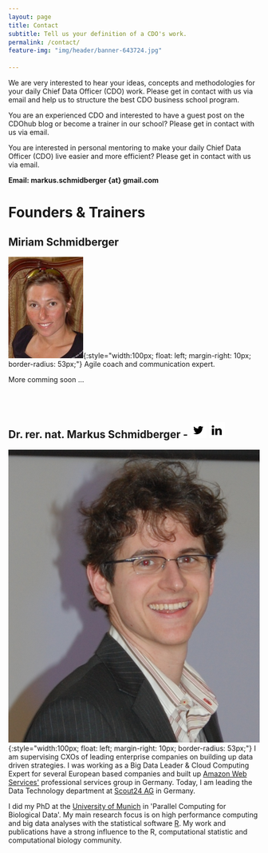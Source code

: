 ```yaml
---
layout: page
title: Contact
subtitle: Tell us your definition of a CDO's work.
permalink: /contact/
feature-img: "img/header/banner-643724.jpg"

---
```


We are very interested to hear your ideas, concepts and methodologies
for your daily Chief Data Officer (CDO) work. Please get in contact with us
via email and help us to structure the best CDO business school program.

You are an experienced CDO and interested to have a guest post on the
CDOhub blog or become a trainer in our school? Please get in contact with us
via email.

You are interested in personal mentoring to make your daily Chief Data Officer (CDO)
live easier and more efficient? Please get in contact with us via email.

**Email: markus.schmidberger {at} gmail.com**

<!--
<br>
{% include preregistration.html %}
-->

# Founders & Trainers

## Miriam Schmidberger
![Miriam](/img/miriam.jpg){:style="width:100px; float: left;
margin-right: 10px; border-radius: 53px;"}
Agile coach and communication expert.

More comming soon ...

<br><br>

## Dr. rer. nat. Markus Schmidberger - [![twitter](/img/simple_icons_black/Twitter.png)](https://twitter.com/cloudhpc) [![linkedin](/img/simple_icons_black/LinkedIn.png)](https://www.linkedin.com/in/schmidberger)
![Markus](/img/markus.jpeg){:style="width:100px; float: left;
margin-right: 10px; border-radius: 53px;"}
I am supervising CXOs of leading enterprise companies on building up data
driven strategies. I was working as a Big Data Leader & Cloud Computing
Expert for several European based companies and built up [Amazon Web Services'](https://aws.amazon.com)
professional services group in Germany.
Today, I am leading the Data Technology department at [Scout24 AG](http://www.scout24.com/)
in Germany.

I did my PhD at the [University of Munich](http://www.lmu.de) in
'Parallel Computing for Biological Data'. My main research focus is on
high performance computing and big data analyses with the statistical
software [R](http://r-project.org). My work and publications have a
strong influence to the R, computational statistic and computational biology
community.
